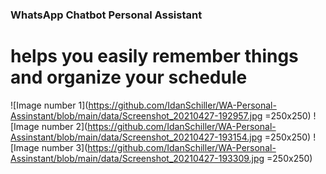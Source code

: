 ### WhatsApp Chatbot Personal Assistant 
# helps you easily remember things and organize your schedule

![Image number 1](https://github.com/IdanSchiller/WA-Personal-Assinstant/blob/main/data/Screenshot_20210427-192957.jpg =250x250)
![Image number 2](https://github.com/IdanSchiller/WA-Personal-Assinstant/blob/main/data/Screenshot_20210427-193154.jpg =250x250)
![Image number 3](https://github.com/IdanSchiller/WA-Personal-Assinstant/blob/main/data/Screenshot_20210427-193309.jpg =250x250)
